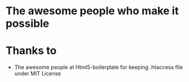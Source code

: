 # The awesome people who make it possible




# Thanks to 

* The awesome people at Html5-boilerplate for keeping .htaccess file under MIT License

